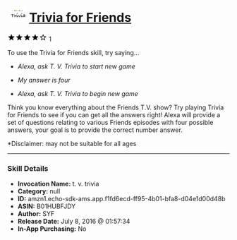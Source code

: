 # &nbsp;<img src="skill_icon" alt="Trivia for Friends icon" width="36"> [Trivia for Friends](http://alexa.amazon.com/#skills/amzn1.echo-sdk-ams.app.f1fd6ecd-ff95-4b01-bfa8-d04e1d00d48b)
![4 stars](../../images/ic_star_black_18dp_1x.png)![4 stars](../../images/ic_star_black_18dp_1x.png)![4 stars](../../images/ic_star_black_18dp_1x.png)![4 stars](../../images/ic_star_black_18dp_1x.png)![4 stars](../../images/ic_star_border_black_18dp_1x.png) 1

To use the Trivia for Friends skill, try saying...

* *Alexa, ask T. V. Trivia to start new game*

* *My answer is four*

* *Alexa, ask T. V. Trivia to begin new game*

Think you know everything about the Friends T.V. show? Try playing Trivia for Friends to see if you can get all the answers right! Alexa will provide a set of questions relating to various Friends episodes with four possible answers, your goal is to provide the correct number answer.

*Disclaimer: may not be suitable for all ages

***

### Skill Details

* **Invocation Name:** t. v. trivia
* **Category:** null
* **ID:** amzn1.echo-sdk-ams.app.f1fd6ecd-ff95-4b01-bfa8-d04e1d00d48b
* **ASIN:** B01HUBFJDY
* **Author:** SYF
* **Release Date:** July 8, 2016 @ 01:57:34
* **In-App Purchasing:** No
